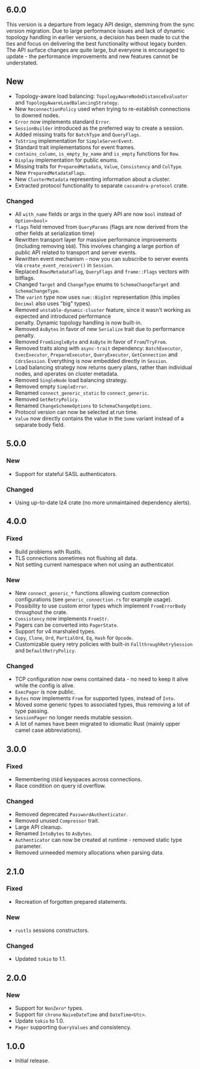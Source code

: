 ## 6.0.0

This version is a departure from legacy API design, stemming from the sync version migration. Due to large
performance issues and lack of dynamic topology handling in earlier versions, a decision has been made to cut
the ties and focus on delivering the best functionality without legacy burden. The API surface changes are
quite large, but everyone is encouraged to update - the performance improvements and new features cannot be
understated.

## New

* Topology-aware load balancing: `TopologyAwareNodeDistanceEvaluator` and `TopologyAwareLoadBalancingStrategy`.
* New `ReconnectionPolicy` used when trying to re-establish connections to downed nodes.
* `Error` now implements standard `Error`.
* `SessionBuilder` introduced as the preferred way to create a session.
* Added missing traits for `BatchType` and `QueryFlags`.
* `ToString` implementation for `SimpleServerEvent`.
* Standard trait implementations for event frames.
* `contains_column`, `is_empty_by_name` and `is_empty` functions for `Row`.
* `Display` implementation for public enums.
* Missing traits for `PreparedMetadata`, `Value`, `Consistency` and `ColType`.
* New `PreparedMetadataFlags`.
* New `ClusterMetadata` representing information about a cluster.
* Extracted protocol functionality to separate `cassandra-protocol` crate.

### Changed

* All `with_name` fields or args in the query API are now `bool` instead of `Option<bool>`
* `flags` field removed from `QueryParams` (flags are now derived from the other fields at serialization time)
* Rewritten transport layer for massive performance improvements (including removing `bb8`). This
  involves changing a large portion of public API related to transport and server events.
* Rewritten event mechanism - now you can subscribe to server events via `create_event_receiver()` in `Session`.
* Replaced `RowsMetadataFlag`, `QueryFlags` and `frame::Flags` vectors with bitflags.
* Changed `Target` and `ChangeType` enums to `SchemaChangeTarget` and `SchemaChangeType`.
* The `varint` type now uses `num::BigInt` representation (this implies `Decimal` also uses "big" types).
* Removed `unstable-dynamic-cluster` feature, since it wasn't working as expected and introduced performance  
  penalty. Dynamic topology handling is now built-in. 
* Removed `AsBytes` in favor of new `Serialize` trait due to performance penalty.
* Removed `FromSingleByte` and `AsByte` in favor of `From`/`TryFrom`.
* Removed traits along with `async-trait` dependency: `BatchExecutor`, `ExecExecutor`, `PrepareExecutor`, 
  `QueryExecutor`, `GetConnection` and `CdrsSession`. Everything is now embedded directly in `Session`.
* Load balancing strategy now returns query plans, rather than individual nodes, and operates on cluster metadata.
* Removed `SingleNode` load balancing strategy.
* Removed empty `SimpleError`.
* Renamed `connect_generic_static` to `connect_generic`.
* Removed `GetRetryPolicy`.
* Renamed `ChangeSchemeOptions` to `SchemaChangeOptions`.
* Protocol version can now be selected at run time.
* `Value` now directly contains the value in the `Some` variant instead of a separate body field.

## 5.0.0

### New

* Support for stateful SASL authenticators.

### Changed

* Using up-to-date lz4 crate (no more unmaintained dependency alerts).

## 4.0.0

### Fixed

* Build problems with Rustls.
* TLS connections sometimes not flushing all data.
* Not setting current namespace when not using an authenticator.

### New

* New `connect_generic_*` functions allowing custom connection configurations (see `generic_connection.rs`
  for example usage).
* Possibility to use custom error types which implement `FromErrorBody` throughout the crate.
* `Consistency` now implements `FromStr`.
* Pagers can be converted into `PagerState`.
* Support for v4 marshaled types.
* `Copy`, `Clone`, `Ord`, `PartialOrd`, `Eq`, `Hash` for `Opcode`.
* Customizable query retry policies with built-in `FallthroughRetrySession` and `DefaultRetryPolicy`.

### Changed

* TCP configuration now owns contained data - no need to keep it alive while the config is alive.
* `ExecPager` is now public.
* `Bytes` now implements `From` for supported types, instead of `Into`.
* Moved some generic types to associated types, thus removing a lot of type passing.
* `SessionPager` no longer needs mutable session.
* A lot of names have been migrated to idiomatic Rust (mainly upper camel case abbreviations).

## 3.0.0

### Fixed

* Remembering `USE`d keyspaces across connections.
* Race condition on query id overflow.

### Changed

* Removed deprecated `PasswordAuthenticator`.
* Removed unused `Compressor` trait.
* Large API cleanup.
* Renamed `IntoBytes` to `AsBytes`.
* `Authenticator` can now be created at runtime - removed static type parameter.
* Removed unneeded memory allocations when parsing data.

## 2.1.0

### Fixed

* Recreation of forgotten prepared statements. 

### New

* `rustls` sessions constructors.

### Changed

* Updated `tokio` to 1.1.

## 2.0.0

### New

* Support for `NonZero*` types.
* Support for `chrono` `NaiveDateTime` and `DateTime<Utc>`.
* Update `tokio` to 1.0.
* `Pager` supporting `QueryValues` and consistency.

## 1.0.0

* Initial release.
